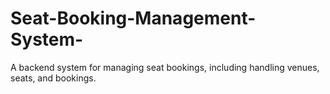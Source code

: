 # Seat-Booking-Management-System-
A backend system for managing seat bookings, including handling venues, seats, and bookings.
